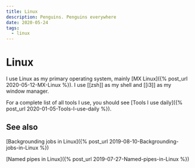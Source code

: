 ```yaml
---
title: Linux
description: Penguins. Penguins everywhere
date: 2020-05-24
tags:
  - linux
---
```


# Linux
I use Linux as my primary operating system, mainly [MX Linux]({% post_url 2020-05-12-MX-Linux %}). I use [[zsh]] as my shell and [[i3]] as my window manager.

For a complete list of all tools I use, you should see [Tools I use daily]({% post_url 2020-01-05-Tools-I-use-daily %}).

## See also

[Backgrounding jobs in Linux]({% post_url 2019-08-10-Backgrounding-jobs-in-Linux %})

[Named pipes in Linux]({% post_url 2019-07-27-Named-pipes-in-Linux %})